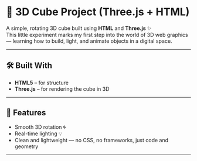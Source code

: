 # 🧊 3D Cube Project (Three.js + HTML)

A simple, rotating 3D cube built using **HTML** and **Three.js** ✨  
This little experiment marks my first step into the world of 3D web graphics — learning how to build, light, and animate objects in a digital space.  

---

## 🛠️ Built With
- **HTML5** – for structure  
- **Three.js** – for rendering the cube in 3D  

---

## 🚀 Features
- Smooth 3D rotation 🌀  
- Real-time lighting 💡  
- Clean and lightweight — no CSS, no frameworks, just code and geometry  

---
